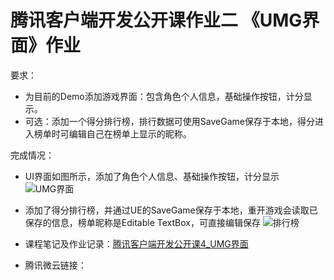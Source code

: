 # 腾讯客户端开发公开课作业二   《UMG界面》作业
要求：
- 为目前的Demo添加游戏界面：包含角色个人信息，基础操作按钮，计分显示。
- 可选：添加一个得分排行榜，排行数据可使用SaveGame保存于本地，得分进入榜单时可编辑自己在榜单上显示的昵称。

完成情况：
- UI界面如图所示，添加了角色个人信息、基础操作按钮，计分显示
![UMG界面](https://github.com/OnePointFive99/AndroidQuickStart/assets/48060880/7a8d1143-bd63-4d82-9fbd-7f8d2ad54978)

- 添加了得分排行榜，并通过UE的SaveGame保存于本地，重开游戏会读取已保存的信息，榜单昵称是Editable TextBox，可直接编辑保存
![排行榜](https://github.com/OnePointFive99/AndroidQuickStart/assets/48060880/04bb1703-3efd-4d57-af83-63a31e5ee1eb)

- 课程笔记及作业记录：[腾讯客户端开发公开课4_UMG界面](https://github.com/OnePointFive99/TencentGameClientOpenClass/blob/master/%E8%85%BE%E8%AE%AF%E5%AE%A2%E6%88%B7%E7%AB%AF%E5%BC%80%E5%8F%91%E5%85%AC%E5%BC%80%E8%AF%BE4_UMG%E7%95%8C%E9%9D%A2/%E8%85%BE%E8%AE%AF%E6%B8%B8%E6%88%8F%E5%BC%80%E5%8F%91%E5%85%AC%E5%BC%80%E8%AF%BE(%E5%9B%9B)%20UMG%E7%95%8C%E9%9D%A2.md)
- 腾讯微云链接：
